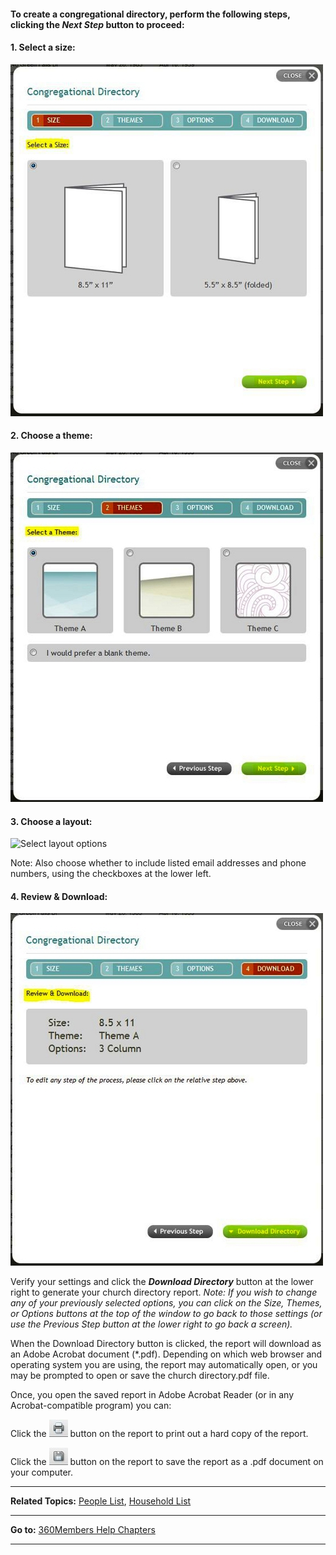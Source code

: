 #### To create a congregational directory, perform the following steps, clicking the ***Next Step*** button to proceed:

#### 1. Select a size:

![Select a Size](Church_Directory_01.JPG "Select a Size")

#### 2. Choose a theme:

![Select a Theme](Church_Directory_02.JPG "Select a Theme")

#### 3. Choose a layout:

![Select layout
options](Church_Directory_03.JPG "Select layout options")

Note: Also choose whether to include listed email addresses and phone
numbers, using the checkboxes at the lower left.

#### 4. Review & Download:

![Review & Download](Church_Directory_04.JPG "Review & Download")

Verify your settings and click the ***Download Directory*** button at
the lower right to generate your church directory report. *Note: If you
wish to change any of your previously selected options, you can click on
the Size, Themes, or Options buttons at the top of the window to go back
to those settings (or use the Previous Step button at the lower right to
go back a screen).*

When the Download Directory button is clicked, the report will download
as an Adobe Acrobat document (\*.pdf). Depending on which web browser
and operating system you are using, the report may automatically open,
or you may be prompted to open or save the church directory.pdf file.

Once, you open the saved report in Adobe Acrobat Reader (or in any
Acrobat-compatible program) you can:

Click the ![link=](Printer_icon.JPG "link=") button on the report to
print out a hard copy of the report.

Click the ![link=](Save_icon.JPG "link=") button on the report to save
the report as a .pdf document on your computer.

* * * * *

**Related Topics:** [People List](people:%20View), [Household
List](people:%20Households)

* * * * *

**Go to:** [360Members Help Chapters](Main%20Page)

* * * * *
